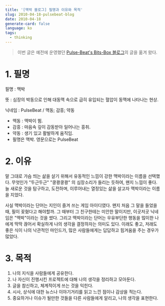 ```yaml
---
title: '[맥박 블로그] 필명과 이유와 목적'
slug: 2010-04-18-pulsebeat-blog
date: 2010-04-18
generate-card: false
language: ko
tags:
  - thinking
---
```


> 이번 글은 예전에 운영했던 [Pulse-Beat's Bits-Box 블로그](https://pulsebeat.tistory.com/)의 글을 옮겨 왔다.

# 1. 필명

필명 : 맥박

뜻 : 심장의 박동으로 인해 대동맥 속으로 급히 유입되는 혈압이 동맥에 나타나는 현상.

닉네임 : PulseBeat / 맥동; 감흥; 약동

- 맥동 : 맥박이 뜀.
- 감흥 : 마음속 깊이 감동받아 일어나는 흥취.
- 약동 : 생기 있고 활발하게 움직임.
- 필명은 맥박. 영문으로는 PulseBeat

# 2. 이유

말 그대로 가슴 띄는 삶을 살기 위해서 유동적인 느낌이 강한 맥박이라는 이름을 선택했다. 무엇인가 "두근두근" "쿵쾅쿵쾅" 의 심장소리가 들리는 듯하여, 왠지 느낌이 좋다. 늘 새로운 것을 탐구하고, 도전하며, 이루어내는 열정있는 삶을 살고자 맥박이라는 이름을 지었다.

사실 맥박이라는 단어는 지인이 즐겨 쓰는 게임 아이디였다. 왠지 처음 그 말을 들었을 때, 필이 꽂혔다고 해야할까. 그 때부터 그 친구한테는 미안한 말이지만, 이곳저곳 닉네임은 "맥박"이라는 것을 썼다. 그리고 맥박이라는 단어는 우유부단한 행동을 많이한 나에게 딱딱 끊어서 확실하게 나의 생각을 결정하자는 의미도 있다. 이래도 좋고, 저래도 좋은 식이 나의 낙관적인 마인드가, 많은 사람들에게는 답답하고 힘겨움을 주는 경우가 많았다.

# 3. 목적

1. 나의 지식을 사람들에게 공유한다.
2. 나 자신이 진행시킨 프로젝트에 대해 나의 생각을 정리하고 모아둔다.
3. 글을 참신하고, 체계적이게 쓰는 것을 익힌다.
4. 시사, 상식에 대한 뉴스나 이야기거리를 읽고 느낀 점이나 감상을 적는다.
5. 중요하거나 이슈가 될만한 것들을 다른 사람들에게 알리고, 나의 생각을 표현한다.
